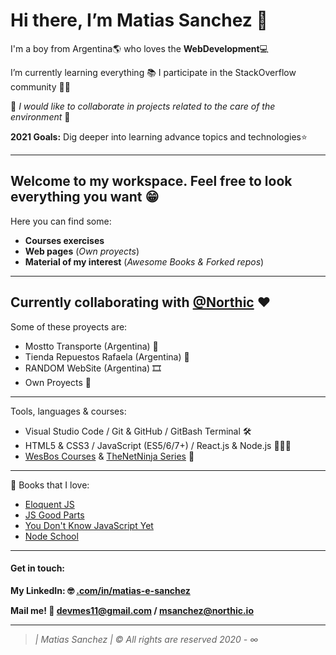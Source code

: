 # Hi there, I’m Matias Sanchez 👋

I'm a boy from Argentina🌎 who loves the **WebDevelopment**💻

I’m currently learning everything 📚
I participate in the StackOverflow community 👨‍💻

🌱 *I would like to collaborate in projects related to the care of the environment* 🌱

**2021 Goals:** Dig deeper into learning advance topics and technologies⭐️

-------------------------------------------------------------------------------------------------
## Welcome to my workspace. Feel free to look everything you want 😁

Here you can find some:
- **Courses exercises**
- **Web pages** (*Own proyects*)
- **Material of my interest** (*Awesome Books & Forked repos*)

-------------------------------------------------------------------------------------------------
## Currently collaborating with [@Northic](https://www.northic.io/) ♥️

Some of these proyects are:
- Mostto Transporte (Argentina) 🚛
- Tienda Repuestos Rafaela (Argentina) 🚕
- RANDOM WebSite (Argentina) 🎞
- Own Proyects 🔨 

-------------------------------------------------------------------------------------------------
Tools, languages & courses:
- Visual Studio Code / Git & GitHub / GitBash Terminal 🛠
- HTML5 & CSS3 / JavaScript (ES5/6/7+) / React.js & Node.js 👨🏻‍💻
- [WesBos Courses](wesbos.com/courses) & [TheNetNinja Series](https://www.youtube.com/channel/UCW5YeuERMmlnqo4oq8vwUpg) 📝

-------------------------------------------------------------------------------------------------
📕 Books that I love:
+ [Eloquent JS](https://eloquentjavascript.net/)
+ [JS Good Parts](https://www.goodreads.com/book/show/2998152-javascript)
+ [You Don't Know JavaScript Yet](https://github.com/getify/You-Dont-Know-JS/blob/2nd-ed/README.md)
+ [Node School](https://nodeschool.io/)

-------------------------------------------------------------------------------------------------
#### Get in touch: 
**My LinkedIn: 🤓 [.com/in/matias-e-sanchez](https://www.linkedin.com/in/matias-e-sanchez/)**

**Mail me! 📧  devmes11@gmail.com / msanchez@northic.io**

-------------------------------------------------------------------------------------------------
> *| Matias Sanchez | © All rights are reserved 2020 - ∞*
